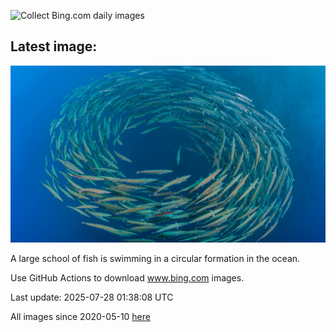 ![Collect Bing.com daily images](https://github.com/counter2015/bing-daily-images/workflows/Collect%20Bing.com%20daily%20images/badge.svg)
## Latest image:
![](images/BlackfinBarracuda.jpg)

A large school of fish is swimming in a circular formation in the ocean.

Use GitHub Actions to download www.bing.com images.

Last update: 2025-07-28 01:38:08 UTC

All images since 2020-05-10 [here](https://github.com/counter2015/bing-daily-images/tree/master/images)
